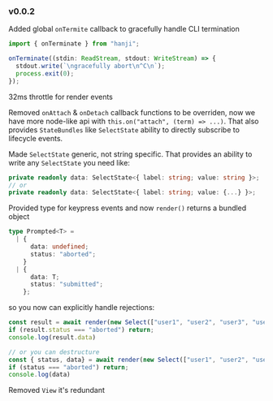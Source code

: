 
### v0.0.2
Added global `onTermite` callback to gracefully handle CLI termination
```typescript
import { onTerminate } from "hanji";

onTerminate((stdin: ReadStream, stdout: WriteStream) => {
  stdout.write(`\ngracefully abort\n^C\n`);
  process.exit(0);
});
```

32ms throttle for render events

Removed `onAttach` & `onDetach` callback functions to be overriden, now
we have more node-like api with `this.on("attach", (term) => ...)`.
That also provides `StateBundles` like `SelectState` ability to directly 
subscribe to lifecycle events.

Made `SelectState` generic, not string specific.
That provides an ability to write any `SelectState` you need like:
```typescript
private readonly data: SelectState<{ label: string; value: string }>;
// or
private readonly data: SelectState<{ label: string; value: {...} }>;
```

Provided type for keypress events and now `render()` returns a bundled object
```typescript
type Prompted<T> =
  | {
      data: undefined;
      status: "aborted";
    }
  | {
      data: T;
      status: "submitted";
    };
```

so you now can explicitly handle rejections:
```typescript
const result = await render(new Select(["user1", "user2", "user3", "user4"]));
if (result.status === "aborted") return;
console.log(result.data)

// or you can destructure
const { status, data} = await render(new Select(["user1", "user2", "user3", "user4"]));
if (status === "aborted") return;
console.log(data)
```

Removed `View` it's redundant